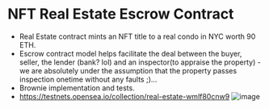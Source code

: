 # NFT Real Estate Escrow Contract

 - Real Estate contract mints an NFT title to a real condo in NYC worth 90 ETH.
 - Escrow contract model helps facilitate the deal between the buyer, seller, the lender (bank? lol) and an inspector(to appraise the property) -we are absolutely under    the assumption that the property passes inspection onetime without any faults ;)...
 - Brownie implementation and tests.
 - https://testnets.opensea.io/collection/real-estate-wmlf80cnw9
 ![image](https://user-images.githubusercontent.com/98177739/188029331-db084931-a13c-4659-bb7a-bff9edb75e19.png)
